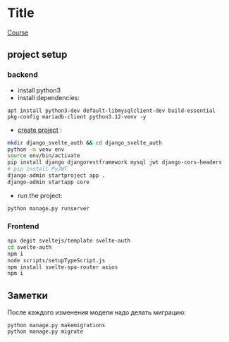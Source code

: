 # Title
[Course](https://www.udemy.com/course/svelte-django-authentication/)

## project setup
### backend
- install python3
- install dependencies:
```
apt install python3-dev default-libmysqlclient-dev build-essential pkg-config mariadb-client python3.12-venv -y
```
- [create project](https://www.django-rest-framework.org/tutorial/quickstart/) :
```bash
mkdir django_svelte_auth && cd django_svelte_auth
python -m venv env
source env/bin/activate
pip install django djangorestframework mysql jwt django-cors-headers
# pip install PyJWT
django-admin startproject app .
django-admin startapp core

```
- run the project:
```
python manage.py runserver
```

### Frontend
```bash
npx degit sveltejs/template svelte-auth
cd svelte-auth
npm i
node scripts/setupTypeScript.js
npm install svelte-spa-router axios
npm i
```

## Заметки
После каждого изменения модели надо делать миграцию:
```
python manage.py makemigrations
python manage.py migrate
```